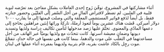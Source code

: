 أثناء مشاركتها في المشروع، توفّيَ زَوج إحدى العاملات بشكلٍ مفاجئ بعد تعرّضه لنوبة قلبية في الفلبين. لم تضطر لاقتراض المال من أجل السّفر إلى الفلپّين وحضور جنازته فقط، بل أيضاً لدَفع فواتير المستشفى المعلّقة والتي وصلت قيمتها إلى ما يقارب ٦٠٠٠ دولار أميركي. قَضَت هناك عشرين يوماً لتعودَ أرملةً، تاركةً ورائها إبنَين مراهقَين بحاجةٍ إلى دعمها المادّي والمعنوي. تحتَّمَ عليها رَصد مدخولها لتأمين تكاليف دراسة ولدَيها وتسديد ديونها وضمان معيشة أسرتها. كانت تتحدّث مع ولدَيها يوميّاً عبر الهاتف من أجل مساعدتهما في التغلّب على موت والدهما، بينما كانت هي نفسها في حالة حدادٍ، تتفجّعُ موت رجٍل بالكاد عاشت بقربه، قام بتربية ولديهما بمفرده أثناء عملها في لبنان.

